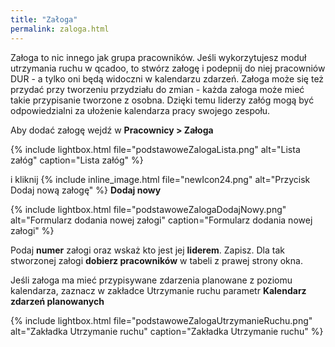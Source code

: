 ```yaml
---
title: "Załoga"
permalink: zaloga.html
---
```


Załoga to nic innego jak grupa pracowników. Jeśli wykorzytujesz moduł utrzymania ruchu w qcadoo, to stwórz załogę i podepnij do niej pracowniów DUR - a tylko oni będą widoczni w kalendarzu zdarzeń.
Załoga może się też przydać przy tworzeniu przydziału do zmian - każda załoga może mieć takie przypisanie tworzone z osobna. Dzięki temu liderzy załóg mogą być odpowiedzialni za ułożenie kalendarza pracy swojego zespołu.

Aby dodać załogę wejdź w **Pracownicy > Załoga** 

{% include lightbox.html file="podstawoweZalogaLista.png" alt="Lista załóg" caption="Lista załóg" %}

i kliknij {% include inline_image.html file="newIcon24.png" alt="Przycisk Dodaj nową załogę" %} **Dodaj nowy**

{% include lightbox.html file="podstawoweZalogaDodajNowy.png" alt="Formularz dodania nowej załogi" caption="Formularz dodania nowej załogi" %}

Podaj **numer** załogi oraz wskaż kto jest jej **liderem**. Zapisz. Dla tak stworzonej załogi **dobierz pracowników** w tabeli z prawej strony okna. 

Jeśli załoga ma mieć przypisywane zdarzenia planowane z poziomu kalendarza, zaznacz w zakładce Utrzymanie ruchu parametr **Kalendarz zdarzeń planowanych**

{% include lightbox.html file="podstawoweZalogaUtrzymanieRuchu.png" alt="Zakładka Utrzymanie ruchu" caption="Zakładka Utrzymanie ruchu" %}